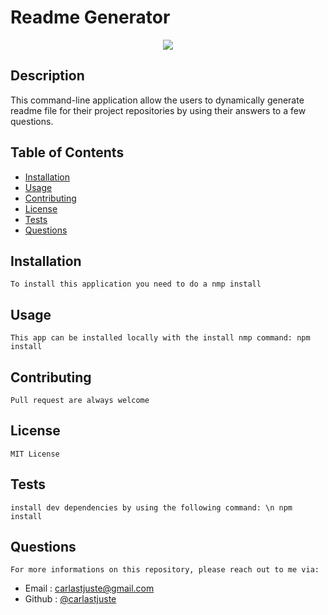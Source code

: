# Readme Generator 
  <p align="center"><img src='https://img.shields.io/badge/license-MIT-blue.svg'</p>

  ## Description
  This command-line application allow the users to dynamically generate readme file for their project repositories by using their answers to a few questions.

  ## Table of Contents

  * [Installation](#installation)
  * [Usage](#usage)
  * [Contributing](#Contributing)
  * [License](#license)
  * [Tests](#license)
  * [Questions](#questions)

  ## Installation
    To install this application you need to do a nmp install
  
  ## Usage
    This app can be installed locally with the install nmp command: npm install

  ## Contributing
    Pull request are always welcome

  ## License
    MIT License

  ## Tests
    install dev dependencies by using the following command: \n npm install

  ## Questions
    For more informations on this repository, please reach out to me via:
* Email : carlastjuste@gmail.com
* Github : [@carlastjuste](https://github.com/carlastjuste)



